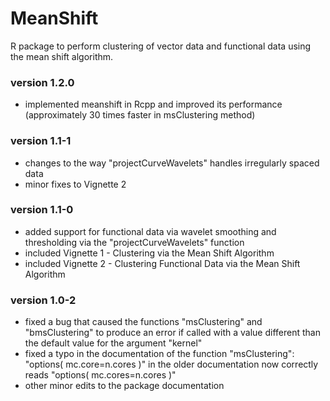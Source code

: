 # MeanShift
R package to perform clustering of vector data and functional data using the mean shift algorithm.

### version 1.2.0
- implemented meanshift in Rcpp and improved its performance (approximately 30 times faster in msClustering method)

### version 1.1-1
- changes to the way "projectCurveWavelets" handles irregularly spaced data
- minor fixes to Vignette 2

### version 1.1-0
- added support for functional data via wavelet smoothing and thresholding via the "projectCurveWavelets" function
- included Vignette 1 - Clustering via the Mean Shift Algorithm
- included Vignette 2 - Clustering Functional Data via the Mean Shift Algorithm

### version 1.0-2
- fixed a bug that caused the functions "msClustering" and "bmsClustering" to produce an error if called with a value different than the default value for the argument "kernel"
- fixed a typo in the documentation of the function "msClustering": "options( mc.core=n.cores )" in the older documentation now correctly reads "options( mc.cores=n.cores )"
- other minor edits to the package documentation
